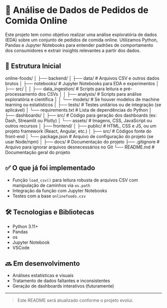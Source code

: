 # 🍔 Análise de Dados de Pedidos de Comida Online

Este projeto tem como objetivo realizar uma análise exploratória de dados (EDA) sobre um conjunto de pedidos de comida online. Utilizamos Python, Pandas e Jupyter Notebooks para entender padrões de comportamento dos consumidores e extrair insights relevantes a partir dos dados.

## 📁 Estrutura Inicial

online-foods/
│
├── backend/
│   ├── data/                # Arquivos CSV e outros dados brutos
│   ├── notebooks/           # Jupyter Notebooks para EDA e experimentos
│   ├── src/
│   │   ├── data_ingestion/  # Scripts para leitura e pré-processamento dos CSVs
│   │   ├── analysis/        # Scripts para análise exploratória e científica
│   │   └── models/          # Se houver modelos de machine learning ou estatísticos
│   ├── tests/               # Testes unitários ou de integração (se aplicável)
│   └── requirements.txt     # Lista de dependências do Python
│
├── dashboards/
│   ├── src/                 # Código para geração dos dashboards (ex: Dash, Streamlit ou Plotly)
│   └── assets/              # Imagens, CSS, JavaScript ou outros recursos
│
├── frontend/
│   ├── public/              # HTML, CSS e JS, ou um projeto framework (React, Angular, etc.)
│   ├── src/                 # Códigos fonte do front-end
│   └── package.json         # Arquivo de configuração do projeto (se usar Node/npm)
│
├── docs/                    # Documentação do projeto
├── .gitignore               # Arquivo para ignorar arquivos desnecessários no Git
└── README.md                # Documentação geral do projeto


## ✅ O que já foi implementado

- Função `load_csv()` para leitura robusta de arquivos CSV com manipulação de caminhos via `os.path`
- Integração da função com Jupyter Notebooks
- Testes com a base `onlinefoods.csv`

## 🛠️ Tecnologias e Bibliotecas

- Python 3.11+
- Pandas
- os
- Jupyter Notebook
- VSCode

## 🔜 Em desenvolvimento

- Análises estatísticas e visuais
- Tratamento de dados faltantes e inconsistentes
- Geração de dashboards interativos (futuramente)

---

> Este README será atualizado conforme o projeto evolui.